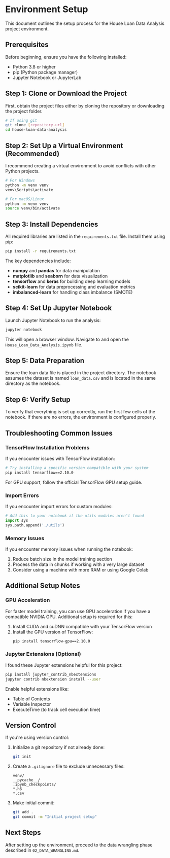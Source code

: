 # Environment Setup

This document outlines the setup process for the House Loan Data Analysis project environment.

## Prerequisites

Before beginning, ensure you have the following installed:
- Python 3.8 or higher
- pip (Python package manager)
- Jupyter Notebook or JupyterLab

## Step 1: Clone or Download the Project

First, obtain the project files either by cloning the repository or downloading the project folder.

```bash
# If using git
git clone [repository-url]
cd house-loan-data-analysis
```

## Step 2: Set Up a Virtual Environment (Recommended)

I recommend creating a virtual environment to avoid conflicts with other Python projects.

```bash
# For Windows
python -m venv venv
venv\Scripts\activate

# For macOS/Linux
python -m venv venv
source venv/bin/activate
```

## Step 3: Install Dependencies

All required libraries are listed in the `requirements.txt` file. Install them using pip:

```bash
pip install -r requirements.txt
```

The key dependencies include:
- **numpy** and **pandas** for data manipulation
- **matplotlib** and **seaborn** for data visualization
- **tensorflow** and **keras** for building deep learning models
- **scikit-learn** for data preprocessing and evaluation metrics
- **imbalanced-learn** for handling class imbalance (SMOTE)

## Step 4: Set Up Jupyter Notebook

Launch Jupyter Notebook to run the analysis:

```bash
jupyter notebook
```

This will open a browser window. Navigate to and open the `House_Loan_Data_Analysis.ipynb` file.

## Step 5: Data Preparation

Ensure the loan data file is placed in the project directory. The notebook assumes the dataset is named `loan_data.csv` and is located in the same directory as the notebook.

## Step 6: Verify Setup

To verify that everything is set up correctly, run the first few cells of the notebook. If there are no errors, the environment is configured properly.

## Troubleshooting Common Issues

### TensorFlow Installation Problems

If you encounter issues with TensorFlow installation:

```bash
# Try installing a specific version compatible with your system
pip install tensorflow==2.10.0
```

For GPU support, follow the official TensorFlow GPU setup guide.

### Import Errors

If you encounter import errors for custom modules:

```python
# Add this to your notebook if the utils modules aren't found
import sys
sys.path.append('./utils')
```

### Memory Issues

If you encounter memory issues when running the notebook:

1. Reduce batch size in the model training section
2. Process the data in chunks if working with a very large dataset
3. Consider using a machine with more RAM or using Google Colab

## Additional Setup Notes

### GPU Acceleration

For faster model training, you can use GPU acceleration if you have a compatible NVIDIA GPU. Additional setup is required for this:

1. Install CUDA and cuDNN compatible with your TensorFlow version
2. Install the GPU version of TensorFlow:
   ```bash
   pip install tensorflow-gpu==2.10.0
   ```

### Jupyter Extensions (Optional)

I found these Jupyter extensions helpful for this project:

```bash
pip install jupyter_contrib_nbextensions
jupyter contrib nbextension install --user
```

Enable helpful extensions like:
- Table of Contents
- Variable Inspector
- ExecuteTime (to track cell execution time)

## Version Control

If you're using version control:

1. Initialize a git repository if not already done:
   ```bash
   git init
   ```

2. Create a `.gitignore` file to exclude unnecessary files:
   ```
   venv/
   __pycache__/
   .ipynb_checkpoints/
   *.h5
   *.csv
   ```

3. Make initial commit:
   ```bash
   git add .
   git commit -m "Initial project setup"
   ```

## Next Steps

After setting up the environment, proceed to the data wrangling phase described in `02_DATA_WRANGLING.md`.
